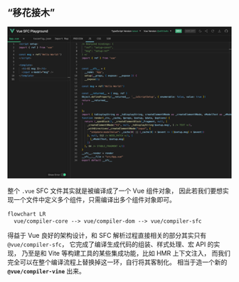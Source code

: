 <h2 class="font-bold text-coolGray">
  “移花接木”
</h2>

<p
  v-click.hide="1"
  class="flex items-center transition-800"
>
  <img class="mt-4 w-full h-460px object-contain" src="/assets/vue-repl-1.png" alt="vue-repl-1">
</p>

<p v-click="1" class="flex flex-col transition-800 w-auto lh-2 text-coolgray-300 text-4">
  <span class="my2">整个 <code>.vue</code> SFC 文件其实就是被编译成了一个 Vue 组件对象，</span>
  <span class="my2">因此若我们要想实现一个文件中定义多个组件，只需编译出多个组件对象即可。</span>
</p>

<v-click :at="2">

```mermaid { theme: 'neutral', themeVariables: { width: 'auto', fontFamily: 'Fira Code' }, scale: 0.8 }
flowchart LR
  vue/compiler-core --> vue/compiler-dom --> vue/compiler-sfc
```

</v-click>

<p v-click="2" class="flex flex-col transition-800 w-auto lh-2 text-coolgray-100 text-4">
  <span class="mb2">
    得益于 Vue 良好的架构设计，和 SFC 解析过程直接相关的部分其实只有 <code>@vue/compiler-sfc</code>，
  </span>
  <span class="my2 text-coolgray-400">
    它完成了编译生成代码的组装、样式处理、宏 API 的实现，
  </span>
  <span class="my2 text-coolgray-400">
    乃至是和 Vite 等构建工具的某些集成功能，比如 HMR 上下文注入，
  </span>
  <span class="my2">
    而我们完全可以在整个编译流程上替换掉这一环，自行将其客制化。
  </span>
  <span class="my2">
    相当于造一个新的 <strong><code>@vue/compiler-vine</code></strong> 出来。
  </span>
</p>

<!--
/ clicks = 0 / 打开 Vue 的 Playground，我相信大家都或多或少来用过这个编译展示工具，可以看到一个 SFC 实际最后被编译出的 JS 和 CSS 代码，其实看起来相当干净且独立。

/ clicks = 1 / 所以我们只要重复多次这个编译过程、然后把结果、也就是多个 Vue 组件对象放在一起就成了。

/ clicks = 2 / 虽然我们想要设计的写法是全新的模式，但我希望完成这件事的过程中，可以尽最大程度地利用现在工具链已有的能力，以减轻工作量。
-->
